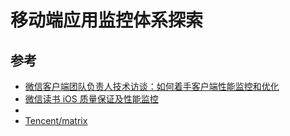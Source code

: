 # 移动端应用监控体系探索

## 参考
- [微信客户端团队负责人技术访谈：如何着手客户端性能监控和优化](http://www.52im.net/thread-921-1-1.html)
- [微信读书 iOS 质量保证及性能监控](http://wereadteam.github.io/2016/12/12/Monitor/)
- [](https://my.oschina.net/u/4582626/blog/4384997)
- [Tencent/matrix](https://github.com/Tencent/matrix)